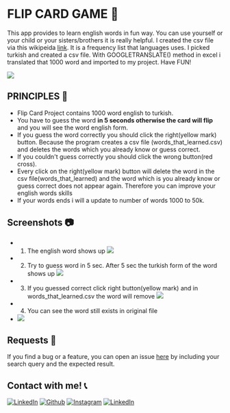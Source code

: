 # FLIP CARD GAME :flower_playing_cards:
This app provides to learn english words in fun way. You can use yourself or your child or your sisters/brothers it is really helpful. I created the csv file via this wikipeida [link](https://en.wiktionary.org/wiki/Wiktionary:Frequency_lists). It is a frequency list that languages uses. I picked turkish and created a csv file. With GOOGLETRANSLATE() method in excel i translated that 1000 word and imported to my project. Have FUN!

[![](https://camo.githubusercontent.com/2fb0723ef80f8d87a51218680e209c66f213edf8/68747470733a2f2f666f7274686562616467652e636f6d2f696d616765732f6261646765732f6d6164652d776974682d707974686f6e2e737667)](https://python.org)

## PRINCIPLES :scroll:
- Flip Card Project contains 1000 word english to turkish.
- You have to guess the word **in 5 seconds otherwise the card will flip** and you will see the word english form.
- If you guess the word correctly you should click the right(yellow mark) button. Because the program creates a csv file (words_that_learned.csv) and deletes the words which you already know or guess correct.
- If you couldn't guess correctly you should click the wrong button(red cross). 
- Every click on the right(yellow mark) button will delete the word in the csv file(words_that_learned) and the word which is you already know or guess correct does not appear again. Therefore you can improve your english words skills 
- If your words ends i will a update to number of words 1000 to 50k.


## Screenshots :camera:
- 1. The english word shows up ![](https://github.com/eneeesyk/English-Turksih-Game/blob/main/Flash%20Card%20screenshots/flash_card_game_1.JPG)
- 2. Try to guess word in 5 sec. After 5 sec the turkish form of the word shows up ![](https://github.com/eneeesyk/English-Turksih-Game/blob/main/Flash%20Card%20screenshots/flash_card_game_2.JPG)
- 3. If you guessed correct click right button(yellow mark) and in words_that_learned.csv the word will remove ![](https://github.com/eneeesyk/English-Turksih-Game/blob/main/Flash%20Card%20screenshots/flash_card_game_3.JPG)
- 4. You can see the word still exists in original file 
- ![](https://github.com/eneeesyk/English-Turksih-Game/blob/main/Flash%20Card%20screenshots/flash_card_game_4.JPG)
  

## Requests :bell:
If you find a bug or a feature, you can open an issue [here](https://github.com/eneeesyk/English-Turksih-Game/issues/new) by including your search query and the expected result.

## Contact with me! :telephone_receiver:
[<img target="_blank" src="https://img.icons8.com/bubbles/100/000000/linkedin.png" title="LinkedIn">](https://www.linkedin.com/in/enes-yedikardes-b989041ba/)       [<img target="_blank" src="https://img.icons8.com/bubbles/100/000000/github.png" title="Github">](https://github.com/eneeesyk)     [<img target="_blank" src="https://img.icons8.com/bubbles/100/000000/instagram-new.png" title="Instagram">](https://instagram.com/eneesyk/) 
[<img target="_blank" src="https://img.icons8.com/bubbles/100/000000/twitter.png" title="LinkedIn">](https://twitter.com/eneees_yk)

